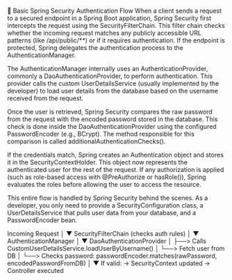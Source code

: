 🔐 Basic Spring Security Authentication Flow
When a client sends a request to a secured endpoint in a Spring Boot application, Spring Security first intercepts the request using the SecurityFilterChain. This filter chain checks whether the incoming request matches any publicly accessible URL patterns (like /api/public/**) or if it requires authentication. If the endpoint is protected, Spring delegates the authentication process to the AuthenticationManager.

The AuthenticationManager internally uses an AuthenticationProvider, commonly a DaoAuthenticationProvider, to perform authentication. This provider calls the custom UserDetailsService (usually implemented by the developer) to load user details from the database based on the username received from the request.

Once the user is retrieved, Spring Security compares the raw password from the request with the encoded password stored in the database. This check is done inside the DaoAuthenticationProvider using the configured PasswordEncoder (e.g., BCrypt). The method responsible for this comparison is called additionalAuthenticationChecks().

If the credentials match, Spring creates an Authentication object and stores it in the SecurityContextHolder. This object now represents the authenticated user for the rest of the request. If any authorization is applied (such as role-based access with @PreAuthorize or hasRole()), Spring evaluates the roles before allowing the user to access the resource.

This entire flow is handled by Spring Security behind the scenes. As a developer, you only need to provide a SecurityConfiguration class, a UserDetailsService that pulls user data from your database, and a PasswordEncoder bean.

Incoming Request
     │
     ▼
SecurityFilterChain (checks auth rules)
     │
     ▼
AuthenticationManager
     │
     ▼
DaoAuthenticationProvider
     │
     ├──> Calls CustomUserDetailsService.loadUserByUsername()
     │         └──> Fetch user from DB
     │
     └──> Checks password:
              passwordEncoder.matches(rawPassword, encodedPasswordFromDB)
     │
     ▼
If valid:
→ SecurityContext updated
→ Controller executed
